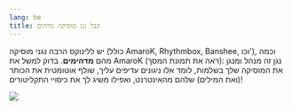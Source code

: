 ```yaml
---
lang: he
title: קבל נגן מוסיקה מדהים
---
```


יש ללינוקס הרבה נגני מוסיקה (כולל AmaroK, Rhythmbox, Banshee, 
וכו'), וכמה מהם <b>מדהימים</b>. בדוק למשל את AmaroK
(ראה את תמונת המסך): נגן זה מנהל ומנגן את המוסיקה שלך בשלמות, לומד אלו ניגונים עדיפים עליך, שולף אוטומטית את הכותר (ואת המילים) שלהם מהאינטרנט, ואפילו משיג לך את כיסויי התקליטורים!

<img src="Images/amarok.png" />





